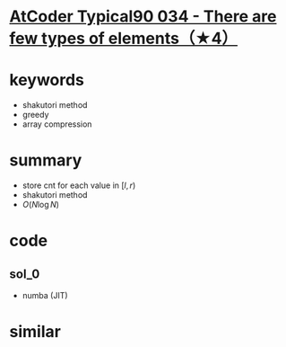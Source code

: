 # [AtCoder Typical90 034 - There are few types of elements（★4）](https://atcoder.jp/contests/typical90/tasks/typical90_ah)


# keywords 
- shakutori method
- greedy
- array compression


# summary
- store cnt for each value in $[l, r)$
- shakutori method
- $O(N\log{N})$


# code 
## sol_0
- numba (JIT)


# similar 
